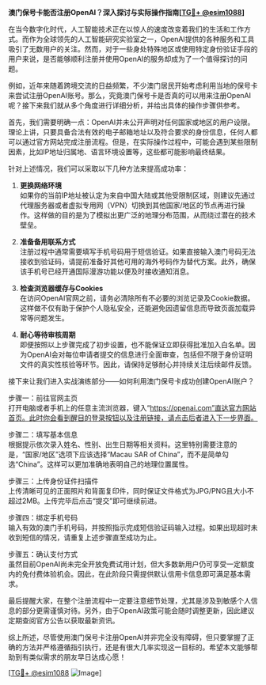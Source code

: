 **澳门保号卡能否注册OpenAI？深入探讨与实际操作指南[[TG💪+ @esim1088](https://t.me/s/esim1088)]**

在当今数字化时代，人工智能技术正在以惊人的速度改变着我们的生活和工作方式。而作为全球领先的人工智能研究实验室之一，OpenAI提供的各种服务和工具吸引了无数用户的关注。然而，对于一些身处特殊地区或使用特定身份验证手段的用户来说，是否能够顺利注册并使用OpenAI的服务却成为了一个值得探讨的问题。

例如，近年来随着跨境交流的日益频繁，不少澳门居民开始考虑利用当地的保号卡来尝试注册OpenAI账号。那么，究竟澳门保号卡是否真的可以用来注册OpenAI呢？接下来我们就从多个角度进行详细分析，并给出具体的操作步骤供参考。

首先，我们需要明确一点：OpenAI并未公开声明对任何国家或地区的用户设限。理论上讲，只要具备合法有效的电子邮箱地址以及符合要求的身份信息，任何人都可以通过官方网站完成注册流程。但是，在实际操作过程中，可能会遇到某些限制因素，比如IP地址归属地、语言环境设置等，这些都可能影响最终结果。

针对上述情况，我们可以采取以下几种方法来提高成功率：

1. **更换网络环境**  
   如果你的当前IP地址被认定为来自中国大陆或其他受限制区域，则建议先通过代理服务器或者虚拟专用网（VPN）切换到其他国家/地区的节点再进行操作。这样做的目的是为了模拟出更广泛的地理分布范围，从而绕过潜在的技术壁垒。

2. **准备备用联系方式**  
   注册过程中通常需要填写手机号码用于短信验证。如果直接输入澳门号码无法接收到验证码，请提前准备好其他可用的海外号码作为替代方案。此外，确保该手机号已经开通国际漫游功能以便及时接收通知消息。

3. **检查浏览器缓存与Cookies**  
   在访问OpenAI官网之前，请务必清除所有不必要的浏览记录及Cookie数据。这样做不仅有助于保护个人隐私安全，还能避免因遗留信息而导致页面加载异常等问题发生。

4. **耐心等待审核周期**  
   即便按照以上步骤完成了初步设置，也不能保证立即获得批准加入白名单。因为OpenAI会对每位申请者提交的信息进行全面审查，包括但不限于身份证明文件的真实性核验等环节。因此，请保持足够耐心并持续关注后续邮件反馈。

接下来让我们进入实战演练部分——如何利用澳门保号卡成功创建OpenAI账户？

步骤一：前往官网主页  
打开电脑或者手机上的任意主流浏览器，键入“https://openai.com”直达官方网站首页。此时你会看到醒目的登录按钮以及注册链接，请点击后者进入下一步界面。

步骤二：填写基本信息  
根据提示依次录入姓名、性别、出生日期等相关资料。这里特别需要注意的是，“国家/地区”选项下应该选择“Macau SAR of China”，而不是简单勾选“China”。这样可以更加准确地表明自己的地理位置属性。

步骤三：上传身份证件扫描件  
上传清晰可见的正面照片和背面复印件，同时保证文件格式为JPG/PNG且大小不超过2MB。上传完毕后点击“提交”即可继续前进。

步骤四：绑定手机号码  
输入有效的澳门手机号码，并按照指示完成短信验证码输入过程。如果出现超时未收到短信的情况，请重复上述步骤直至成功为止。

步骤五：确认支付方式  
虽然目前OpenAI尚未完全开放免费试用计划，但大多数新用户仍可享受一定额度内的免付费体验机会。因此，在此阶段只需提供默认信用卡信息即可满足基本需求。

最后提醒大家，在整个注册流程中一定要注意细节处理，尤其是涉及到敏感个人信息的部分更需谨慎对待。另外，由于OpenAI政策可能会随时调整更新，因此建议定期查阅官方公告以获取最新资讯。

综上所述，尽管使用澳门保号卡注册OpenAI并非完全没有障碍，但只要掌握了正确的方法并严格遵循指引执行，还是有很大几率实现这一目标的。希望本文能够帮助到有类似需求的朋友早日达成心愿！

[[TG💪+ @esim1088](https://t.me/s/esim1088) ![Image](https://i.postimg.cc/4NQfJmqS/Snipaste-2025-05-13-00-14-12.png)]